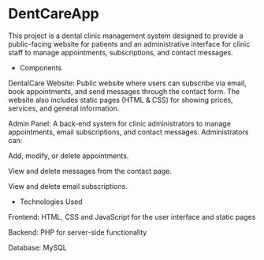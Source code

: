 # DentCareApp

This project is a dental clinic management system designed to provide a public-facing website 
for patients and an administrative interface for clinic staff to manage appointments, subscriptions, and contact messages.

- Components

DentalCare Website:
Public website where users can subscribe via email, book appointments, and send messages through the contact form.
The website also includes static pages (HTML & CSS) for showing prices, services, and general information.

Admin Panel:
A back-end system for clinic administrators to manage appointments, email subscriptions, and contact messages.
Administrators can:

Add, modify, or delete appointments.

View and delete messages from the contact page.

View and delete email subscriptions.

  - Technologies Used

Frontend: HTML, CSS and JavaScript for the user interface and static pages

Backend: PHP for server-side functionality

Database: MySQL          
